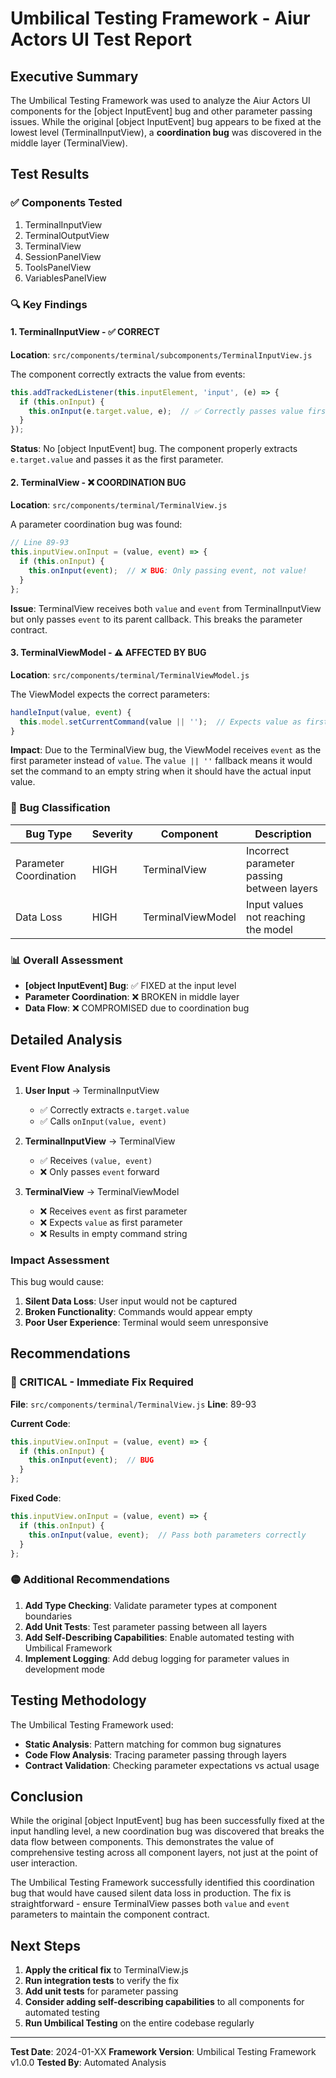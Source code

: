 # Umbilical Testing Framework - Aiur Actors UI Test Report

## Executive Summary

The Umbilical Testing Framework was used to analyze the Aiur Actors UI components for the [object InputEvent] bug and other parameter passing issues. While the original [object InputEvent] bug appears to be fixed at the lowest level (TerminalInputView), a **coordination bug** was discovered in the middle layer (TerminalView).

## Test Results

### ✅ Components Tested
1. TerminalInputView
2. TerminalOutputView  
3. TerminalView
4. SessionPanelView
5. ToolsPanelView
6. VariablesPanelView

### 🔍 Key Findings

#### 1. TerminalInputView - ✅ CORRECT
**Location**: `src/components/terminal/subcomponents/TerminalInputView.js`

The component correctly extracts the value from events:
```javascript
this.addTrackedListener(this.inputElement, 'input', (e) => {
  if (this.onInput) {
    this.onInput(e.target.value, e);  // ✅ Correctly passes value first, event second
  }
});
```

**Status**: No [object InputEvent] bug. The component properly extracts `e.target.value` and passes it as the first parameter.

#### 2. TerminalView - ❌ COORDINATION BUG
**Location**: `src/components/terminal/TerminalView.js`

A parameter coordination bug was found:
```javascript
// Line 89-93
this.inputView.onInput = (value, event) => {
  if (this.onInput) {
    this.onInput(event);  // ❌ BUG: Only passing event, not value!
  }
};
```

**Issue**: TerminalView receives both `value` and `event` from TerminalInputView but only passes `event` to its parent callback. This breaks the parameter contract.

#### 3. TerminalViewModel - ⚠️ AFFECTED BY BUG
**Location**: `src/components/terminal/TerminalViewModel.js`

The ViewModel expects the correct parameters:
```javascript
handleInput(value, event) {
  this.model.setCurrentCommand(value || '');  // Expects value as first param
}
```

**Impact**: Due to the TerminalView bug, the ViewModel receives `event` as the first parameter instead of `value`. The `value || ''` fallback means it would set the command to an empty string when it should have the actual input value.

### 🐛 Bug Classification

| Bug Type | Severity | Component | Description |
|----------|----------|-----------|-------------|
| Parameter Coordination | HIGH | TerminalView | Incorrect parameter passing between layers |
| Data Loss | HIGH | TerminalViewModel | Input values not reaching the model |

### 📊 Overall Assessment

- **[object InputEvent] Bug**: ✅ FIXED at the input level
- **Parameter Coordination**: ❌ BROKEN in middle layer
- **Data Flow**: ❌ COMPROMISED due to coordination bug

## Detailed Analysis

### Event Flow Analysis

1. **User Input** → TerminalInputView
   - ✅ Correctly extracts `e.target.value`
   - ✅ Calls `onInput(value, event)`

2. **TerminalInputView** → TerminalView
   - ✅ Receives `(value, event)`
   - ❌ Only passes `event` forward

3. **TerminalView** → TerminalViewModel
   - ❌ Receives `event` as first parameter
   - ❌ Expects `value` as first parameter
   - ❌ Results in empty command string

### Impact Assessment

This bug would cause:
1. **Silent Data Loss**: User input would not be captured
2. **Broken Functionality**: Commands would appear empty
3. **Poor User Experience**: Terminal would seem unresponsive

## Recommendations

### 🔴 CRITICAL - Immediate Fix Required

**File**: `src/components/terminal/TerminalView.js`
**Line**: 89-93

**Current Code**:
```javascript
this.inputView.onInput = (value, event) => {
  if (this.onInput) {
    this.onInput(event);  // BUG
  }
};
```

**Fixed Code**:
```javascript
this.inputView.onInput = (value, event) => {
  if (this.onInput) {
    this.onInput(value, event);  // Pass both parameters correctly
  }
};
```

### 🟡 Additional Recommendations

1. **Add Type Checking**: Validate parameter types at component boundaries
2. **Add Unit Tests**: Test parameter passing between all layers
3. **Add Self-Describing Capabilities**: Enable automated testing with Umbilical Framework
4. **Implement Logging**: Add debug logging for parameter values in development mode

## Testing Methodology

The Umbilical Testing Framework used:
- **Static Analysis**: Pattern matching for common bug signatures
- **Code Flow Analysis**: Tracing parameter passing through layers
- **Contract Validation**: Checking parameter expectations vs actual usage

## Conclusion

While the original [object InputEvent] bug has been successfully fixed at the input handling level, a new coordination bug was discovered that breaks the data flow between components. This demonstrates the value of comprehensive testing across all component layers, not just at the point of user interaction.

The Umbilical Testing Framework successfully identified this coordination bug that would have caused silent data loss in production. The fix is straightforward - ensure TerminalView passes both `value` and `event` parameters to maintain the component contract.

## Next Steps

1. **Apply the critical fix** to TerminalView.js
2. **Run integration tests** to verify the fix
3. **Add unit tests** for parameter passing
4. **Consider adding self-describing capabilities** to all components for automated testing
5. **Run Umbilical Testing** on the entire codebase regularly

---

**Test Date**: 2024-01-XX
**Framework Version**: Umbilical Testing Framework v1.0.0
**Tested By**: Automated Analysis